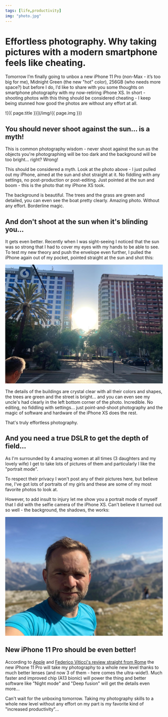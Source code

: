 ```yaml
---
tags: [life,productivity]
img: "photo.jpg"
---
```


# Effortless photography. Why taking pictures with a modern smartphone feels like cheating.

Tomorrow I’m finally going to unbox a new iPhone 11 Pro (non-Max - it’s too big for me), Midnight Green (the new "hot" color), 256GB (who needs more space?) but before I do, I’d like to share with you some thoughts on smartphone photography with my now-retiring iPhone XS. In short - shooting photos with this thing should be considered cheating - I keep being stunned how good the photos are without any effort at all.

<!--More-->

![{{ page.title }}](/img/{{ page.img }})



## You should never shoot against the sun... is a myth!

This is common photography wisdom - never shoot against the sun as the objects you're photographing will be too dark and the background will be too bright... right? Wrong!

This should be considered a myth. Look at the photo above - I just pulled out my iPhone, aimed at the sun and shot straight at it. No fiddling with any settings, no post-production or post-editing. Just pointed at the sun and boom - this is the photo that my iPhone XS took.

The background is beautiful. The trees and the grass are green and detailed, you can even see the boat pretty clearly. Amazing photo. Without any effort. Borderline magic.

## And don't shoot at the sun when it's blinding you...

It gets even better. Recently when I was sight-seeing I noticed that the sun was so strong that I had to cover my eyes with my hands to be able to see. To test my new theory and push the envelope even further, I pulled the iPhone again out of my pocket, pointed straight at the sun and shot this:

![Effortless photography. Why taking pictures with a modern smartphone feels like cheating. 2](/img/photo-2.jpg)

The details of the buildings are crystal clear with all their colors and shapes, the trees are green and the street is bright... and you can even see my uncle's had clearly in the left bottom corner of the photo. Incredible. No editing, no fiddling with settings... just point-and-shoot photography and the magic of software and hardware of the iPhone XS does the rest.

That's truly effortless photography.

## And you need a true DSLR to get the depth of field...

As I'm surrounded by 4 amazing women at all times (3 daughters and my lovely wife) I get to take lots of pictures of them and particularly I like the "portrait mode".

To respect their privacy I won't post any of their pictures here, but believe me, I've got lots of portraits of my girls and these are some of my most favorite photos to look at.

However, to add insult to injury let me show you a portrait mode of myself that I did with the selfie camera of the iPhone XS. Can't believe it turned out so well - the background, the shadows, the works:

![Effortless photography. Why taking pictures with a modern smartphone feels like cheating. 3](/img/photo-3.jpg)

## New iPhone 11 Pro should be even better!

According to [Apple](https://www.apple.com/iphone-11-pro/) and [Federico Viticci's review straight from Rome](https://www.macstories.net/stories/iphone-11-pro-in-rome/) the new iPhone 11 Pro will take my photography to a whole new level thanks to much better lenses (and now 3 of them - here comes the ultra-wide!). Much faster and improved chip (A13 bionic) will power the thing and better software like "Night mode" and "Deep fusion" will get the details even more...

Can't wait for the unboxing tomorrow. Taking my photography skills to a whole new level without any effort on my part is my favorite kind of "increased productivity"...

[n]: https://nozbe.com/
[p]: https://thepodcast.fm/